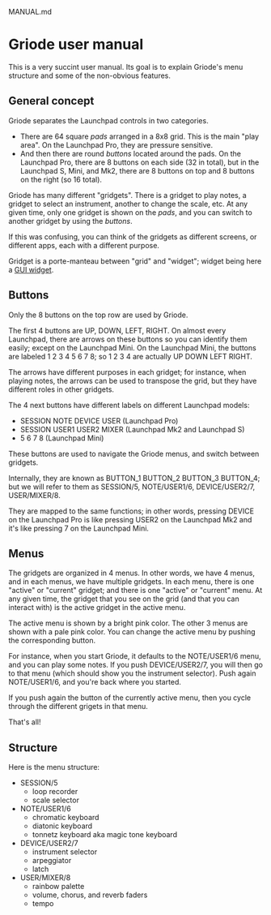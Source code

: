 MANUAL.md

# Griode user manual

This is a very succint user manual. Its goal is to explain Griode's menu
structure and some of the non-obvious features.


## General concept

Griode separates the Launchpad controls in two categories.

- There are 64 square *pads* arranged in a 8x8 grid. This is the
  main "play area". On the Launchpad Pro, they are pressure sensitive.
- And then there are round *buttons* located around the pads.
  On the Launchpad Pro, there are 8 buttons on each side (32 in total),
  but in the Launchpad S, Mini, and Mk2, there are 8 buttons on top
  and 8 buttons on the right (so 16 total).

Griode has many different "gridgets". There is a gridget to play notes,
a gridget to select an instrument, another to change the scale, etc.
At any given time, only one gridget is shown on the *pads*, and you
can switch to another gridget by using the *buttons*.

If this was confusing, you can think of the gridgets as different
screens, or different apps, each with a different purpose.

Gridget is a porte-manteau between "grid" and "widget"; widget
being here a [GUI widget](https://en.wikipedia.org/wiki/Widget_(GUI)).


## Buttons

Only the 8 buttons on the top row are used by Griode.

The first 4 buttons are UP, DOWN, LEFT, RIGHT. On almost every Launchpad,
there are arrows on these buttons so you can identify them easily;
except on the Launchpad Mini. On the Launchpad Mini, the buttons are
labeled 1 2 3 4 5 6 7 8; so 1 2 3 4 are actually UP DOWN LEFT RIGHT.

The arrows have different purposes in each gridget; for instance,
when playing notes, the arrows can be used to transpose the grid,
but they have different roles in other gridgets.

The 4 next buttons have different labels on different Launchpad models:

- SESSION NOTE DEVICE USER (Launchpad Pro)
- SESSION USER1 USER2 MIXER (Launchpad Mk2 and Launchpad S)
- 5 6 7 8 (Launchpad Mini)

These buttons are used to navigate the Griode menus, and switch
between gridgets.

Internally, they are known as BUTTON_1 BUTTON_2 BUTTON_3 BUTTON_4;
but we will refer to them as SESSION/5, NOTE/USER1/6, DEVICE/USER2/7, USER/MIXER/8.

They are mapped to the same functions; in other words, pressing
DEVICE on the Launchpad Pro is like pressing USER2 on the Launchpad Mk2
and it's like pressing 7 on the Launchpad Mini.


## Menus

The gridgets are organized in 4 menus. In other words, we have
4 menus, and in each menus, we have multiple gridgets. In each
menu, there is one "active" or "current" gridget; and there is
one "active" or "current" menu. At any given time, the gridget
that you see on the grid (and that you can interact with) is
the active gridget in the active menu.

The active menu is shown by a bright pink color. The other 3
menus are shown with a pale pink color. You can change the
active menu by pushing the corresponding button.

For instance, when you start Griode, it defaults to the NOTE/USER1/6
menu, and you can play some notes.
If you push DEVICE/USER2/7, you will then go to that menu
(which should show you the instrument selector). Push again
NOTE/USER1/6, and you're back where you started.

If you push again the button of the currently active menu,
then you cycle through the different grigets in that menu.

That's all!


## Structure

Here is the menu structure:

- SESSION/5
  - loop recorder
  - scale selector
- NOTE/USER1/6
  - chromatic keyboard
  - diatonic keyboard
  - tonnetz keyboard aka magic tone keyboard
- DEVICE/USER2/7
  - instrument selector
  - arpeggiator
  - latch
- USER/MIXER/8
  - rainbow palette
  - volume, chorus, and reverb faders
  - tempo
